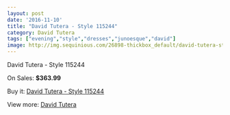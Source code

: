 ```yaml
---
layout: post
date: '2016-11-10'
title: "David Tutera - Style 115244"
category: David Tutera
tags: ["evening","style","dresses","junoesque","david"]
image: http://img.sequinious.com/26898-thickbox_default/david-tutera-style-115244.jpg
---
```

David Tutera - Style 115244

On Sales: **$363.99**
<a href="https://www.sequinious.com/david-tutera/10870-david-tutera-style-115244.html"><amp-img layout="responsive" width="600" height="600" src="//img.sequinious.com/26898-thickbox_default/david-tutera-style-115244.jpg" alt="David Tutera - Style 115244 0" /></a>
<a href="https://www.sequinious.com/david-tutera/10870-david-tutera-style-115244.html"><amp-img layout="responsive" width="600" height="600" src="//img.sequinious.com/26899-thickbox_default/david-tutera-style-115244.jpg" alt="David Tutera - Style 115244 1" /></a>
<a href="https://www.sequinious.com/david-tutera/10870-david-tutera-style-115244.html"><amp-img layout="responsive" width="600" height="600" src="//img.sequinious.com/26900-thickbox_default/david-tutera-style-115244.jpg" alt="David Tutera - Style 115244 2" /></a>
<a href="https://www.sequinious.com/david-tutera/10870-david-tutera-style-115244.html"><amp-img layout="responsive" width="600" height="600" src="//img.sequinious.com/26901-thickbox_default/david-tutera-style-115244.jpg" alt="David Tutera - Style 115244 3" /></a>

Buy it: [David Tutera - Style 115244](https://www.sequinious.com/david-tutera/10870-david-tutera-style-115244.html "David Tutera - Style 115244")

View more: [David Tutera](https://www.sequinious.com/82-David-Tutera "David Tutera")